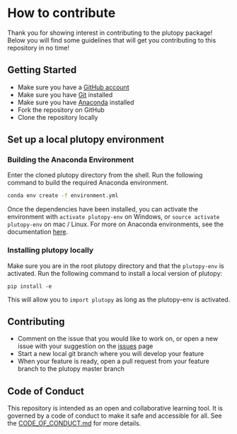 # How to contribute
Thank you for showing interest in contributing to the plutopy package! Below you will find some guidelines that will get you contributing to this repository in no time!

## Getting Started
- Make sure you have a [GitHub account](https://github.com/signup/free)
- Make sure you have [Git](https://git-scm.com/downloads) installed
- Make sure you have [Anaconda](https://www.anaconda.com/download) installed
- Fork the repository on GitHub
- Clone the repository locally

## Set up a local plutopy environment

### Building the Anaconda Environment
Enter the cloned plutopy directory from the shell. Run the following command to build the required Anaconda environment.

```bash
conda env create -f environment.yml
```

Once the dependencies have been installed, you can activate the environment with `activate plutopy-env` on Windows, or `source activate plutopy-env` on mac / Linux. For more on Anaconda environments, see the documentation [here](https://conda.io/docs/using/envs.html).

### Installing plutopy locally
Make sure you are in the root plutopy directory and that the `plutopy-env` is activated. Run the following command to install a local version of plutopy:

```basha
pip install -e
```

This will allow you to `import plutopy` as long as the plutopy-env is activated.

## Contributing
- Comment on the issue that you would like to work on, or open a new issue with your suggestion on the [issues](https://github.com/cjtu/plutopy/issues) page
- Start a new local git branch where you will develop your feature
- When your feature is ready, open a pull request from your feature branch to the plutopy master branch

## Code of Conduct
This repository is intended as an open and collaborative learning tool. It is governed by a code of conduct to make it safe and accessible for all. See the [CODE_OF_CONDUCT.md](./CODE_OF_CONDUCT.md) for more details. 
